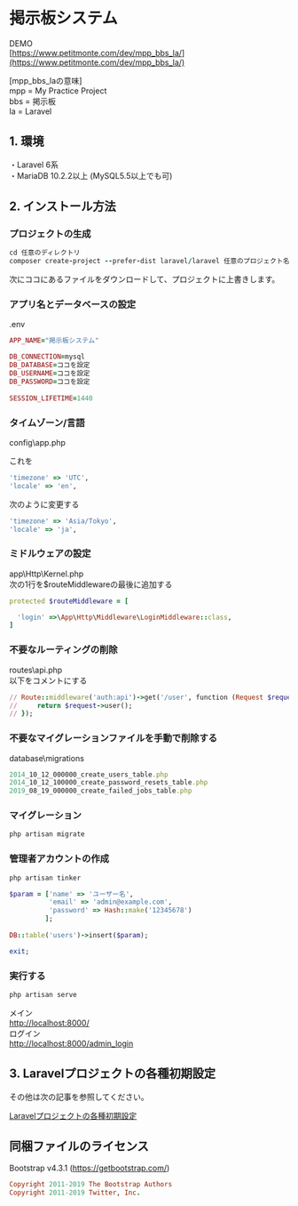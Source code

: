 # 掲示板システム
  
DEMO    
[https://www.petitmonte.com/dev/mpp_bbs_la/](https://www.petitmonte.com/dev/mpp_bbs_la/)  
  
[mpp_bbs_laの意味]  
mpp = My Practice Project  
bbs = 掲示板  
la = Laravel     
    
## 1. 環境
・Laravel 6系  
・MariaDB 10.2.2以上 (MySQL5.5以上でも可)  
 
## 2. インストール方法
  
### プロジェクトの生成  
```rb
cd 任意のディレクトリ
composer create-project --prefer-dist laravel/laravel 任意のプロジェクト名  "6.*"
```
次にココにあるファイルをダウンロードして、プロジェクトに上書きします。

### アプリ名とデータベースの設定
.env 
```rb
APP_NAME="掲示板システム"

DB_CONNECTION=mysql
DB_DATABASE=ココを設定
DB_USERNAME=ココを設定
DB_PASSWORD=ココを設定  
  
SESSION_LIFETIME=1440  
```
### タイムゾーン/言語
config\app.php    

これを
```rb
'timezone' => 'UTC',
'locale' => 'en',
```
次のように変更する
```rb
'timezone' => 'Asia/Tokyo',
'locale' => 'ja',
```
### ミドルウェアの設定
app\Http\Kernel.php  
次の1行を$routeMiddlewareの最後に追加する
```rb
protected $routeMiddleware = [

  'login' =>\App\Http\Middleware\LoginMiddleware::class,
]
```
### 不要なルーティングの削除
routes\api.php  
以下をコメントにする
```rb
// Route::middleware('auth:api')->get('/user', function (Request $request) {
//     return $request->user();
// });
```
### 不要なマイグレーションファイルを手動で削除する
database\migrations
```rb
2014_10_12_000000_create_users_table.php
2014_10_12_100000_create_password_resets_table.php
2019_08_19_000000_create_failed_jobs_table.php
```
### マイグレーション
```rb
php artisan migrate
```
### 管理者アカウントの作成
```rb
php artisan tinker
```
```rb
$param = ['name' => 'ユーザー名',
          'email' => 'admin@example.com',
          'password' => Hash::make('12345678')
         ];
   
DB::table('users')->insert($param);

exit;
```
### 実行する
```rb
php artisan serve
```
メイン    
[http://localhost:8000/](http://localhost:8000/)   
ログイン      
[http://localhost:8000/admin_login](http://localhost:8000/admin_login)  

## 3. Laravelプロジェクトの各種初期設定
その他は次の記事を参照してください。  
  
[Laravelプロジェクトの各種初期設定](https://www.petitmonte.com/php/laravel_project.html)  

## 同梱ファイルのライセンス
Bootstrap v4.3.1 (https://getbootstrap.com/)  
```rb
Copyright 2011-2019 The Bootstrap Authors  
Copyright 2011-2019 Twitter, Inc.
```



